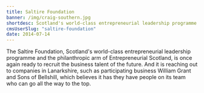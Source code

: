 ```yaml
---
title: Saltire Foundation
banner: /img/craig-southern.jpg
shortdesc: Scotland's world-class entrepreneurial leadership programme.
cmsUserSlug: "saltire-foundation"
date: 2014-07-14
---
```


  The Saltire Foundation, Scotland's world-class entrepreneurial leadership programme and the philanthropic arm of Entrepreneurial Scotland, is once again ready to recruit the business talent of the future. And it is reaching out to companies in Lanarkshire, such as participating business William Grant and Sons of Bellshill, which believes it has they have people on its team who can go all the way to the top.